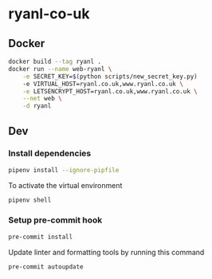 # ryanl-co-uk

## Docker

```bash
docker build --tag ryanl .
docker run --name web-ryanl \
    -e SECRET_KEY=$(python scripts/new_secret_key.py)
    -e VIRTUAL_HOST=ryanl.co.uk,www.ryanl.co.uk \
    -e LETSENCRYPT_HOST=ryanl.co.uk,www.ryanl.co.uk \
    --net web \
    -d ryanl
```

## Dev

### Install dependencies

```bash
pipenv install --ignore-pipfile
```

To activate the virtual environment

```bash
pipenv shell
```

### Setup pre-commit hook 

```bash
pre-commit install
```

Update linter and formatting tools by running this command

```bash
pre-commit autoupdate
```